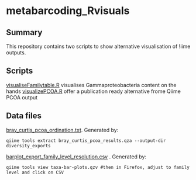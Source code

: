# metabarcoding_Rvisuals
## Summary

This repository contains two scripts to show alternative visualisation of !iime outputs.

## Scripts

[visualiseFamilytable.R](visualiseFamilytable.R) visualises Gammaproteobacteria content on the hands
[visualizePCOA.R](visualizePCOA.R) offer a publication ready alternative frome Qiime PCOA output

## Data files


[bray_curtis_pcoa_ordination.txt](bray_curtis_pcoa_ordination.txt). Generated by:
```
qiime tools extract bray_curtis_pcoa_results.qza --output-dir diversity_exports
```
[barplot_export_family_level_resolution.csv](barplot_export_family_level_resolution.csv) . Generated by:

```
qiime tools view taxa-bar-plots.qzv #then in Firefox, adjust to family level and click on CSV
```
